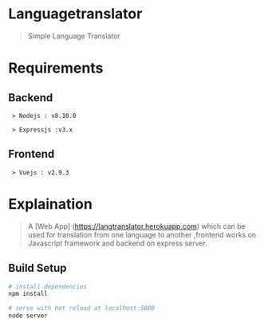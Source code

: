 # Languagetranslator

> Simple Language Translator

# Requirements 

## Backend
 ```
  > Nodejs : v8.10.0

  > Expressjs :v3.x
```
## Frontend
```
 > Vuejs : v2.9.3
```
# Explaination
> A [Web App] (https://langtranslator.herokuapp.com) which can be used for translation from one language to another ,frontend works on Javascript framework and backend on express server.

## Build Setup

``` bash
# install dependencies
npm install

# serve with hot reload at localhost:5000
node server



```


